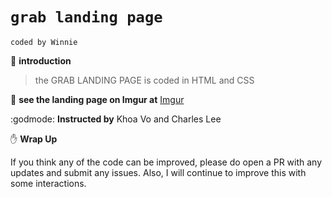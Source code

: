 # `grab landing page`
`coded by Winnie `

:rocket: **introduction**
> the GRAB LANDING PAGE is coded in HTML and CSS


:art: **see the landing page on Imgur at**
[Imgur](https://i.imgur.com/yO6sfhz.gifv)

:godmode: **Instructed by** Khoa Vo and Charles Lee

:raised_hand: **Wrap Up**

If you think any of the code can be improved, please do open a PR with any updates and submit any issues. Also, I will continue to improve this with some interactions.
